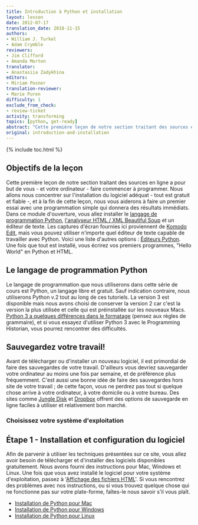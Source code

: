 ```yaml
---
title: Introduction à Python et installation
layout: lesson
date: 2012-07-17
translation_date: 2018-11-15
authors:
- William J. Turkel
- Adam Crymble
reviewers:
- Jim Clifford
- Amanda Morton
translator:
- Anastasiia Zadykhina
editors:
- Miriam Posner
translation-reviewer:
- Marie Puren
difficulty: 1
exclude_from_check:
- review-ticket
activity: transforming
topics: [python, get-ready]
abstract: "Cette première leçon de notre section traitant des sources en ligne, a pour but de vous - et votre ordinateur - faire commencer à programmer. Nous allons nous concentrer sur l'installation du logiciel adéquat - tout est gratuit et fiable -, et à la fin de cette leçon, nous vous aiderons à faire un premier essai avec une programmation simple qui donnera des résultats immédiats."
original: introduction-and-installation
---
```


{% include toc.html %}


Objectifs de la leçon
------------
Cette première leçon de notre section traitant des sources en ligne a pour but de vous - et votre ordinateur - faire commencer à programmer. Nous allons nous concentrer sur l'installation du logiciel adéquat - tout est gratuit et fiable -, et à la fin de cette leçon, nous vous aiderons à faire un premier essai avec une programmation simple qui donnera des résultats immédiats.
Dans ce module d'ouverture, vous allez installer le [langage de programmation Python][], [l'analyseur HTML / XML Beautiful Soup][] et un éditeur de texte. Les captures d'écran fournies ici proviennent de [Komodo Edit][], mais vous pouvez utiliser n'importe quel éditeur de texte capable de travailler avec Python. Voici une liste d'autres options : [Éditeurs Python][]. Une fois que tout est installé, vous écrirez vos premiers programmes, "Hello World" en Python et HTML.

Le langage de programmation Python
-------------------------------
Le langage de programmation que nous utiliserons dans cette série de cours est Python, un langage libre et gratuit. Sauf indication contraire, nous utiliserons Python v.2 tout au long de ces tutoriels. La version 3 est disponible mais nous avons choisi de conserver la version 2 car c'est la version la plus utilisée et celle qui est préinstallée sur les nouveaux Macs. [Python 3 a quelques différences dans le formatage](http://sebastianraschka.com/Articles/2014_python_2_3_key_diff.html) (pensez aux règles de grammaire), et si vous essayez d'utiliser Python 3 avec le Programming Historian, vous pourrez rencontrer des difficultés.

Sauvegardez votre travail!
-----------------

Avant de télécharger ou d'installer un nouveau logiciel, il est primordial de faire des sauvegardes de votre travail. D'ailleurs vous devriez sauvegarder votre ordinateur au moins une fois par semaine, et de préférence plus fréquemment. C'est aussi une bonne idée de faire des sauvegardes hors site de votre travail ; de cette façon, vous ne perdrez pas tout si quelque chose arrive à votre ordinateur, à votre domicile ou à votre bureau. Des sites comme [Jungle Disk][] et [Dropbox][] offrent des options de sauvegarde en ligne faciles à utiliser et relativement bon marché.

### Choisissez votre système d'exploitation

Étape 1 - Installation et configuration du logiciel
------------------------------------

Afin de parvenir à utiliser les techniques présentées sur ce site, vous allez avoir besoin de télécharger et d'installer des logiciels disponibles gratuitement. Nous avons fourni des instructions pour Mac, Windows et Linux. Une fois que vous avez installé le logiciel pour votre système d'exploitation, passez à '[Affichage des fichiers HTML][]'. Si vous rencontrez des problèmes avec nos instructions, ou si vous trouvez quelque chose qui ne fonctionne pas sur votre plate-forme, faîtes-le nous savoir s'il vous plaît.

-   [Installation de Python pour Mac][]
-   [Installation de Python pour Windows][]
-   [Installation de Python pour Linux][]

  [langage de programmation Python]: http://www.python.org/
  [l'analyseur HTML / XML Beautiful Soup]: http://www.crummy.com/software/BeautifulSoup/
  [Komodo Edit]: http://www.activestate.com/komodo-edit
  [Éditeurs Python]: http://wiki.python.org/moin/PythonEditors/
  [Zotero]: http://www.zotero.org/
  [Jungle Disk]: https://www.jungledisk.com/
  [Dropbox]: https://www.dropbox.com/
  [Affichage des fichiers HTML]: /lessons/viewing-html-files
  [Installation de Python pour Mac]: /lessons/mac-installation
  [Installation de Python pour Windows]: /lessons/windows-installation
  [Installation de Python pour Linux]: /lessons/linux-installation




